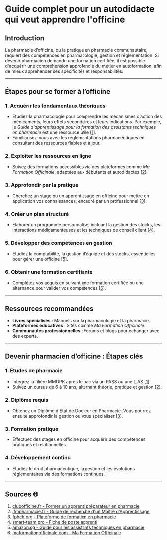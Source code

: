 # Guide complet pour un autodidacte qui veut apprendre l'officine

## Introduction

La pharmacie d’officine, ou la pratique en pharmacie communautaire, requiert des compétences en pharmacologie, gestion et réglementation. Si devenir pharmacien demande une formation certifiée, il est possible d'acquérir une compréhension approfondie du métier en autoformation, afin de mieux appréhender ses spécificités et responsabilités.

---

## Étapes pour se former à l’officine

### 1. **Acquérir les fondamentaux théoriques**

- Étudiez la pharmacologie pour comprendre les mécanismes d’action des médicaments, leurs effets secondaires et leurs indications. Par exemple, le *Guide d'apprentissage pour la formation des assistants techniques en pharmacie* est une ressource utile [[1](https://www.amazon.sg/dapprentissage-formation-assistants-techniques-pharmacie/dp/B09MYRGJZZ)].
- Familiarisez-vous avec les réglementations pharmaceutiques en consultant des ressources fiables et à jour.

### 2. **Exploiter les ressources en ligne**

- Suivez des formations accessibles via des plateformes comme *Ma Formation Officinale*, adaptées aux débutants et autodidactes [[2](https://www.maformationofficinale.com/)].

### 3. **Approfondir par la pratique**

- Cherchez un stage ou un apprentissage en officine pour mettre en application vos connaissances, encadré par un professionnel [[3](https://www.ifmpharmacie.fr/candidat/guide-de-recherche-dun-maitre-dapprentissage)].

### 4. **Créer un plan structuré**

- Élaborer un programme personnalisé, incluant la gestion des stocks, les interactions médicamenteuses et les techniques de conseil client [[4](https://home.smart-team.pro/7315-2/)].

### 5. **Développer des compétences en gestion**

- Étudiez la comptabilité, la gestion d’équipe et des stocks, essentielles pour gérer une officine [[5](https://www.clubofficine.fr/blog/lexercice-de-la-pharmacie/former-apprenti-preparateur-en-pharmacie/)].

### 6. **Obtenir une formation certifiante**

- Complétez vos acquis en suivant une formation certifiée ou une alternance pour valider vos compétences [[6](https://fphch.org/fr/media/30)].

---

## Ressources recommandées

- **Livres spécialisés** : Manuels sur la pharmacologie et la pharmacie.
- **Plateformes éducatives** : Sites comme *Ma Formation Officinale*.
- **Communautés professionnelles** : Forums et blogs pour échanger avec des experts.

---

## Devenir pharmacien d’officine : Étapes clés

### 1. **Études de pharmacie**

- Intégrez la filière MMOPK après le bac via un PASS ou une L.AS [[1](https://www.letudiant.fr/etudes/secteurs/pharmacie.html)].
- Suivez un cursus de 6 à 10 ans, alternant théorie, pratique et gestion [[2](https://www.onisep.fr/formation/les-principaux-domaines-de-formation/les-etudes-de-sante/les-etudes-de-pharmacie)].

### 2. **Diplôme requis**

- Obtenez un Diplôme d’État de Docteur en Pharmacie. Vous pourrez ensuite approfondir la gestion ou vous spécialiser [[3](https://actualites.pharmatheque.com/metiers-officine/)].

### 3. **Formation pratique**

- Effectuez des stages en officine pour acquérir des compétences pratiques et relationnelles.

### 4. **Développement continu**

- Étudiez le droit pharmaceutique, la gestion et les évolutions réglementaires via des formations continues.

---

## Sources 🌐

1. [clubofficine.fr - Former un apprenti préparateur en pharmacie](https://www.clubofficine.fr/blog/lexercice-de-la-pharmacie/former-apprenti-preparateur-en-pharmacie/)
2. [ifmpharmacie.fr - Guide de recherche d'un Maître d'Apprentissage](https://www.ifmpharmacie.fr/candidat/guide-de-recherche-dun-maitre-dapprentissage)
3. [fphch.org - Plateforme de formation en pharmacie](https://fphch.org/fr/media/30)
4. [smart-team.pro - Fiche de poste apprenti](https://home.smart-team.pro/7315-2/)
5. [amazon.sg - Guide pour les assistants techniques en pharmacie](https://www.amazon.sg/dapprentissage-formation-assistants-techniques-pharmacie/dp/B09MYRGJZZ)
6. [maformationofficinale.com - Ma Formation Officinale](https://www.maformationofficinale.com/)
